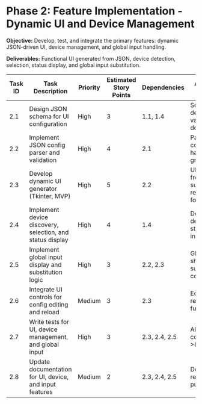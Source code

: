 
# Phase 2: Feature Implementation - Dynamic UI and Device Management

**Objective:** Develop, test, and integrate the primary features: dynamic JSON-driven UI, device management, and global input handling.

**Deliverables:** Functional UI generated from JSON, device detection, selection, status display, and global input substitution.

| Task ID | Task Description                                              | Priority | Estimated Story Points | Dependencies         | Acceptance Criteria                                      |
|---------|--------------------------------------------------------------|----------|-----------------------|----------------------|----------------------------------------------------------|
| 2.1     | Design JSON schema for UI configuration                      | High     | 3                     | 1.1, 1.4             | Schema defined, validated, and documented                |
| 2.2     | Implement JSON config parser and validation                   | High     | 4                     | 2.1                  | Parser loads config, errors handled gracefully           |
| 2.3     | Develop dynamic UI generator (Tkinter, MVP)                   | High     | 5                     | 2.2                  | UI renders from config, supports reload and focus events |
| 2.4     | Implement device discovery, selection, and status display     | High     | 4                     | 1.4                  | Devices detected, status shown in UI                     |
| 2.5     | Implement global input display and substitution logic         | High     | 3                     | 2.2, 2.3             | Global inputs shown and substituted in commands          |
| 2.6     | Integrate UI controls for config editing and reload           | Medium   | 3                     | 2.3                  | Edit, change, reload buttons functional                  |
| 2.7     | Write tests for UI, device management, and global input       | High     | 3                     | 2.3, 2.4, 2.5        | All tests pass, coverage >80%                            |
| 2.8     | Update documentation for UI, device, and input features       | Medium   | 2                     | 2.3, 2.4, 2.5        | Documentation reviewed and published                     |
